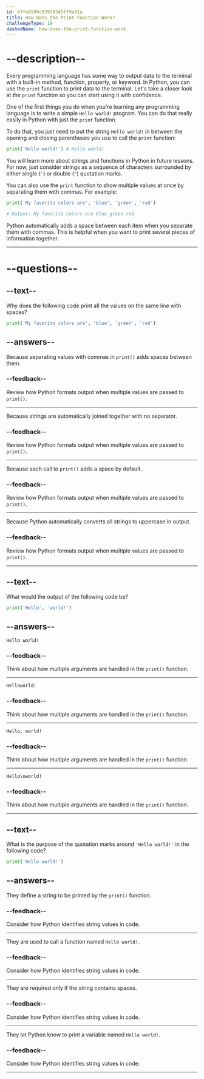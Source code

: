 ```yaml
---
id: 67fe8599c83979345ff9a91a
title: How Does the Print Function Work?
challengeType: 19
dashedName: how-does-the-print-function-work
---
```


# --description--

Every programming language has some way to output data to the terminal with a built-in method, function, property, or keyword. In Python, you can use the `print` function to print data to the terminal. Let's take a closer look at the `print` function so you can start using it with confidence.

One of the first things you do when you're learning any programming language is to write a simple `Hello world!` program. You can do that really easily in Python with just the `print` function.

To do that, you just need to put the string `Hello world!` in between the opening and closing parentheses you use to call the `print` function:

```python
print('Hello world!') # Hello world!
```

You will learn more about strings and functions in Python in future lessons. For now, just consider strings as a sequence of characters surrounded by either single (`'`) or double (`"`) quotation marks.

You can also use the `print` function to show multiple values at once by separating them with commas. For example:

```python
print('My favorite colors are', 'blue', 'green', 'red')

# Output: My favorite colors are blue green red
```

Python automatically adds a space between each item when you separate them with commas. This is helpful when you want to print several pieces of information together.

---

# --questions--

## --text--

Why does the following code print all the values on the same line with spaces?

```python
print('My favorite colors are', 'blue', 'green', 'red')
```

## --answers--

Because separating values with commas in `print()` adds spaces between them.

### --feedback--

Review how Python formats output when multiple values are passed to `print()`.

---

Because strings are automatically joined together with no separator.

### --feedback--

Review how Python formats output when multiple values are passed to `print()`.

---

Because each call to `print()` adds a space by default.

### --feedback--

Review how Python formats output when multiple values are passed to `print()`.

---

Because Python automatically converts all strings to uppercase in output.

### --feedback--

Review how Python formats output when multiple values are passed to `print()`.

---

## --text--

What would the output of the following code be?

```python
print('Hello', 'world!')
```

## --answers--

`Hello world!`

### --feedback--

Think about how multiple arguments are handled in the `print()` function.

---

`Helloworld!`

### --feedback--

Think about how multiple arguments are handled in the `print()` function.

---

`Hello, world!`

### --feedback--

Think about how multiple arguments are handled in the `print()` function.

---

`Hello\nworld!`

### --feedback--

Think about how multiple arguments are handled in the `print()` function.

---

## --text--

What is the purpose of the quotation marks around `'Hello world!'` in the following code?

```python
print('Hello world!')
```

## --answers--

They define a string to be printed by the `print()` function.

### --feedback--

Consider how Python identifies string values in code.

---

They are used to call a function named `Hello world!`.

### --feedback--

Consider how Python identifies string values in code.

---

They are required only if the string contains spaces.

### --feedback--

Consider how Python identifies string values in code.

---

They let Python know to print a variable named `Hello world!`.

### --feedback--

Consider how Python identifies string values in code.

---
